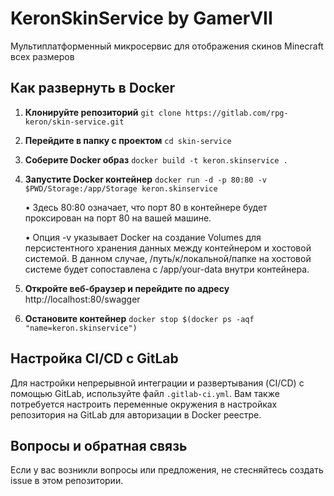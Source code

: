 # KeronSkinService by GamerVII

Мультиплатформенный микросервис для отображения скинов Minecraft всех размеров

## Как развернуть в Docker

1. **Клонируйте репозиторий**
```git clone https://gitlab.com/rpg-keron/skin-service.git```
2. **Перейдите в папку с проектом**
```cd skin-service```
3. **Соберите Docker образ**
```docker build -t keron.skinservice .```
4. **Запустите Docker контейнер**
```docker run -d -p 80:80 -v $PWD/Storage:/app/Storage keron.skinservice```

    • Здесь 80:80 означает, что порт 80 в контейнере будет проксирован на порт 80 на вашей машине.

    • Опция -v указывает Docker на создание Volumes для персистентного хранения данных между контейнером и хостовой системой. В данном случае, /путь/к/локальной/папке на хостовой системе будет сопоставлена с /app/your-data внутри контейнера.

5. **Откройте веб-браузер и перейдите по адресу**
http://localhost:80/swagger
6. **Остановите контейнер**
```docker stop $(docker ps -aqf "name=keron.skinservice")```



## Настройка CI/CD с GitLab

Для настройки непрерывной интеграции и развертывания (CI/CD) с помощью GitLab, используйте файл `.gitlab-ci.yml`. Вам также потребуется настроить переменные окружения в настройках репозитория на GitLab для авторизации в Docker реестре.

## Вопросы и обратная связь

Если у вас возникли вопросы или предложения, не стесняйтесь создать issue в этом репозитории.
